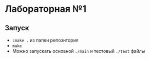 # Лабораторная №1
## Запуск
- `cmake .` из папки репозитория
- `make`
- Можно запускать основной `./main` и тестовый `./test` файлы
